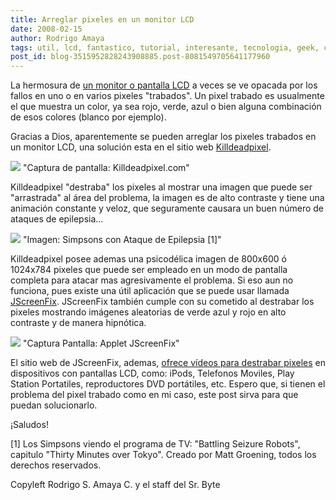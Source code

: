 ```yaml
---
title: Arreglar pixeles en un monitor LCD
date: 2008-02-15
author: Rodrigo Amaya
tags: util, lcd, fantastico, tutorial, interesante, tecnologia, geek, curioso
post_id: blog-3515952828243908885.post-8081549705641177960
---
```


La hermosura de [un monitor o pantalla LCD](http://srbyte.blogspot.com/2007/03/protectores-de-pantalla-acuarios-y.html) a veces se ve opacada por los fallos en uno o en varios pixeles "trabados". Un pixel trabado es usualmente el que muestra un color, ya sea rojo, verde, azul o bien alguna combinación de esos colores (blanco por ejemplo).

Gracias a Dios, aparentemente se pueden arreglar los pixeles trabados en un monitor LCD, una solución esta en el sitio web [Killdeadpixel](http://killdeadpixel.com/).

[![](http://bp0.blogger.com/_ayvorITawE4/R7ZTC7TZHXI/AAAAAAAAAi8/r-V1wnjsXaM/s320/killpixelweb.jpg)](http://bp0.blogger.com/_ayvorITawE4/R7ZTC7TZHXI/AAAAAAAAAi8/r-V1wnjsXaM/s1600-h/killpixelweb.jpg)
"Captura de pantalla:
Killdeadpixel.com"

Killdeadpixel "destraba" los pixeles al mostrar una imagen que puede ser "arrastrada" al área del problema, la imagen es de alto contraste y tiene una animación constante y veloz, que seguramente causara un buen número de ataques de epilepsia...

[![](http://bp0.blogger.com/_ayvorITawE4/R7ZVh7TZHZI/AAAAAAAAAjM/XVGz20NHptM/s400/180px-Battling_seizure_Robots.jpg)](http://bp0.blogger.com/_ayvorITawE4/R7ZVh7TZHZI/AAAAAAAAAjM/XVGz20NHptM/s1600-h/180px-Battling_seizure_Robots.jpg)
"Imagen: Simpsons con Ataque
de Epilepsia [1]"

Killdeadpixel posee ademas una psicodélica imagen de 800x600 ó 1024x784 pixeles que puede ser empleado en un modo de pantalla completa para atacar mas agresivamente el problema. Si eso aun no funciona, pues existe una útil aplicación que se puede usar llamada [JScreenFix](http://www.jscreenfix.com/#JScreenFix). JScreenFix también cumple con su cometido al destrabar los pixeles mostrando imágenes aleatorias de verde azul y rojo en alto contraste y de manera hipnótica.

[![](http://bp0.blogger.com/_ayvorITawE4/R7ZUm7TZHYI/AAAAAAAAAjE/3g-t5gRLKd0/s320/jscreenfix.png)](http://bp0.blogger.com/_ayvorITawE4/R7ZUm7TZHYI/AAAAAAAAAjE/3g-t5gRLKd0/s1600-h/jscreenfix.png)
"Captura Pantalla: Applet
JScreenFix"

El sitio web de JScreenFix, ademas, [ofrece vídeos para destrabar pixeles](http://www.jscreenfix.com/video.php) en dispositivos con pantallas LCD, como: iPods, Telefonos Moviles, Play Station Portatiles, reproductores DVD portátiles, etc. Espero que, si tienen el problema del pixel trabado como en mi caso, este post sirva para que puedan solucionarlo.

¡Saludos!

[1] Los Simpsons viendo el programa de TV: "Battling Seizure
Robots", capitulo "Thirty Minutes over Tokyo". Creado por Matt Groening, todos los derechos reservados.

Copyleft Rodrigo S. Amaya C. y el staff del Sr. Byte